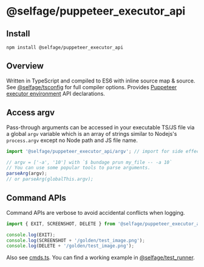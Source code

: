 # @selfage/puppeteer_executor_api

## Install

`npm install @selfage/puppeteer_executor_api`

## Overview

Written in TypeScript and compiled to ES6 with inline source map & source. See [@selfage/tsconfig](https://www.npmjs.com/package/@selfage/tsconfig) for full compiler options. Provides [Puppeteer executor environment](https://github.com/selfage/bundler_cli#puppeteer-executor-environment) API declarations.

## Access argv

Pass-through arguments can be accessed in your executable TS/JS file via a global `argv` variable which is an array of strings similar to Nodejs's `process.argv` except no Node path and JS file name.

```TypeScript
import '@selfage/puppeteer_executor_api/argv'; // import for side effect which declares argv as a global variable.

// argv = ['-a', '10'] with `$ bundage prun my_file -- -a 10`
// You can use some popular tools to parse arguments.
parseArg(argv);
// or parseArg(globalThis.argv);
```

## Command APIs

Command APIs are verbose to avoid accidental conflicts when logging. 

```TypeScript
import { EXIT, SCREENSHOT, DELETE } from '@selfage/puppeteer_executor_api/cmds';

console.log(EXIT);
console.log(SCREENSHOT + '/golden/test_image.png');
console.log(DELETE + '/golden/test_image.png');
```

Also see [cmds.ts](https://github.com/selfage/puppeteer_executor_api/blob/main/cmds.ts). You can find a working example in [@selfage/test_runner](https://github.com/selfage/test_runner).

